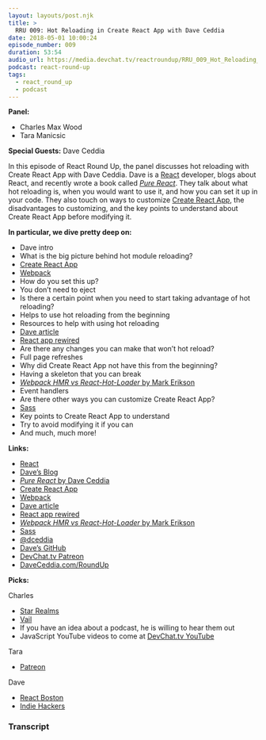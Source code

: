 ```yaml
---
layout: layouts/post.njk
title: >
  RRU 009: Hot Reloading in Create React App with Dave Ceddia
date: 2018-05-01 10:00:24
episode_number: 009
duration: 53:54
audio_url: https://media.devchat.tv/reactroundup/RRU_009_Hot_Reloading_in_Create_React_App_with_Dave_Ceddia.mp3
podcast: react-round-up
tags:
  - react_round_up
  - podcast
---
```


**Panel:**

- Charles Max Wood
- Tara Manicsic

**Special Guests:** Dave Ceddia

In this episode of React Round Up, the panel discusses hot reloading with Create React App with Dave Ceddia. Dave is a [React](https://reactjs.org/) developer, blogs about React, and recently wrote a book called [_Pure React_](https://www.amazon.com/Pure-React-step-step-mastering-ebook/dp/B073V8HYRK). They talk about what hot reloading is, when you would want to use it, and how you can set it up in your code. They also touch on ways to customize [Create React App](https://github.com/facebook/create-react-app), the disadvantages to customizing, and the key points to understand about Create React App before modifying it.&nbsp;

**In particular, we dive pretty deep on:**

- Dave intro
- What is the big picture behind hot module reloading?
- [Create React App](https://github.com/facebook/create-react-app)
- [Webpack](https://webpack.js.org/)
- How do you set this up?
- You don’t need to eject
- Is there a certain point when you need to start taking advantage of hot reloading?
- Helps to use hot reloading from the beginning
- Resources to help with using hot reloading
- [Dave article](https://daveceddia.com/hot-reloading-create-react-app/)
- [React app rewired](https://github.com/timarney/react-app-rewired)
- Are there any changes you can make that won’t hot reload?
- Full page refreshes
- Why did Create React App not have this from the beginning?
- Having a skeleton that you can break
- [_Webpack HMR vs React-Hot-Loader_ by Mark Erikson](https://blog.isquaredsoftware.com/2017/08/blogged-answers-webpack-hmr-vs-rhl/)
- Event handlers
- Are there other ways you can customize Create React App?
- [Sass](https://sass-lang.com/)
- Key points to Create React App to understand
- Try to avoid modifying it if you can
- And much, much more!

**Links:**

- [React](https://reactjs.org/)
- [Dave’s Blog](https://daveceddia.com/)
- [_Pure React_ by Dave Ceddia](https://www.amazon.com/Pure-React-step-step-mastering-ebook/dp/B073V8HYRK)
- [Create React App](https://github.com/facebook/create-react-app)
- [Webpack](https://webpack.js.org/)
- [Dave article](https://daveceddia.com/hot-reloading-create-react-app/)
- [React app rewired](https://github.com/timarney/react-app-rewired)
- [_Webpack HMR vs React-Hot-Loader_ by Mark Erikson](https://blog.isquaredsoftware.com/2017/08/blogged-answers-webpack-hmr-vs-rhl/)
- [Sass](https://sass-lang.com/)
- [@dceddia](https://twitter.com/dceddia?lang=en)
- [Dave’s GitHub](https://github.com/dceddia)
- [DevChat.tv Patreon](https://www.patreon.com/devchattv)
- [DaveCeddia.com/RoundUp](https://daveceddia.com/roundup/)

**Picks:**

Charles

- [Star Realms](https://www.starrealms.com/digital-game/)
- [Vail](https://www.vail.com/)
- If you have an idea about a podcast, he is willing to hear them out
- JavaScript YouTube videos to come at [DevChat.tv YouTube](https://www.youtube.com/c/devchattv)

Tara

- [Patreon](https://www.patreon.com/)

Dave

- [React Boston](https://www.reactboston.com/)
- [Indie Hackers](https://www.indiehackers.com/)

### Transcript
